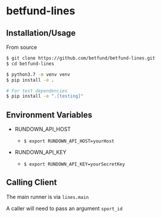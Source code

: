 # betfund-lines

## Installation/Usage

From source
```bash
$ git clone https://github.com/betfund/betfund-lines.git
$ cd betfund-lines

$ python3.7 -m venv venv
$ pip install -e .

# For test dependencies
$ pip install -e ".[testing]"
```

## Environment Variables

+ RUNDOWN_API_HOST
    + `$ export RUNDOWN_API_HOST=yourHost`
    
    
+ RUNDOWN_API_KEY
    + `$ export RUNDOWN_API_KEY=yourSecretKey`


## Calling Client
The main runner is via `lines.main`

A caller will need to pass an argument `sport_id`